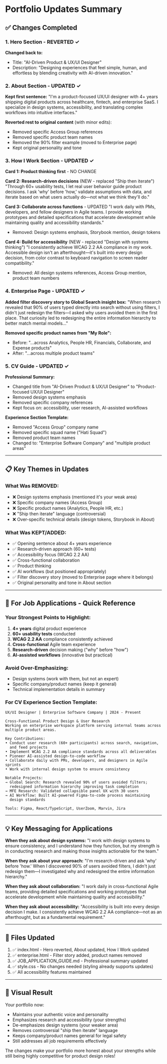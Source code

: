 # Portfolio Updates Summary

## ✅ Changes Completed

### 1. Hero Section - REVERTED ✓
**Changed back to:**
- Title: "AI-Driven Product & UX/UI Designer"
- Description: "Designing experiences that feel simple, human, and effortless by blending creativity with AI-driven innovation."

### 2. About Section - UPDATED ✓
**Kept first sentence:**
"I'm a product-focused UX/UI designer with 4+ years shipping digital products across healthcare, fintech, and enterprise SaaS. I specialize in design systems, accessibility, and translating complex workflows into intuitive interfaces."

**Reverted rest to original content** (with minor edits):
- Removed specific Access Group references
- Removed specific product team names
- Removed the 90% filter example (moved to Enterprise page)
- Kept original personality and tone

### 3. How I Work Section - UPDATED ✓

**Card 1: Product thinking first** - NO CHANGE

**Card 2: Research-driven decisions** (NEW - replaced "Ship then iterate")
"Through 60+ usability tests, I let real user behavior guide product decisions. I ask 'why' before 'how,' validate assumptions with data, and iterate based on what users actually do—not what we think they'll do."

**Card 3: Collaborate across functions** - UPDATED
"I work daily with PMs, developers, and fellow designers in Agile teams. I provide working prototypes and detailed specifications that accelerate development while maintaining quality and accessibility standards."
- Removed: Design systems emphasis, Storybook mention, design tokens

**Card 4: Build for accessibility** (NEW - replaced "Design with systems thinking")
"I consistently achieve WCAG 2.2 AA compliance in my work. Accessible design isn't an afterthought—it's built into every design decision, from color contrast to keyboard navigation to screen reader compatibility."
- Removed: All design systems references, Access Group mention, product team numbers

### 4. Enterprise Page - UPDATED ✓

**Added filter discovery story to Global Search insight box:**
"When research revealed that 90% of users typed directly into search without using filters, I didn't just redesign the filters—I asked why users avoided them in the first place. That curiosity led to redesigning the entire information hierarchy to better match mental models..."

**Removed specific product names from "My Role":**
- Before: "...across Analytics, People HR, Financials, Collaborate, and Expense products"
- After: "...across multiple product teams"

### 5. CV Guide - UPDATED ✓

**Professional Summary:**
- Changed title from "AI-Driven Product & UX/UI Designer" to "Product-focused UX/UI Designer"
- Removed design systems emphasis
- Removed specific company references
- Kept focus on: accessibility, user research, AI-assisted workflows

**Experience Section Template:**
- Removed "Access Group" company name
- Removed specific squad name ("Hati Squad")
- Removed product team names
- Changed to: "Enterprise Software Company" and "multiple product areas"

---

## 📋 Key Themes in Updates

### What Was REMOVED:
- ❌ Design systems emphasis (mentioned it's your weak area)
- ❌ Specific company names (Access Group)
- ❌ Specific product names (Analytics, People HR, etc.)
- ❌ "Ship then iterate" language (controversial)
- ❌ Over-specific technical details (design tokens, Storybook in About)

### What Was KEPT/ADDED:
- ✅ Opening sentence about 4+ years experience
- ✅ Research-driven approach (60+ tests)
- ✅ Accessibility focus (WCAG 2.2 AA)
- ✅ Cross-functional collaboration
- ✅ Product thinking
- ✅ AI workflows (but positioned appropriately)
- ✅ Filter discovery story (moved to Enterprise page where it belongs)
- ✅ Original personality and tone in About section

---

## 🎯 For Job Applications - Quick Reference

### Your Strongest Points to Highlight:
1. **4+ years** digital product experience
2. **60+ usability tests** conducted
3. **WCAG 2.2 AA** compliance consistently achieved
4. **Cross-functional** Agile team experience
5. **Research-driven** decision making ("why" before "how")
6. **AI-assisted workflows** (innovative but practical)

### Avoid Over-Emphasizing:
- Design systems (work with them, but not an expert)
- Specific company/product names (keep it general)
- Technical implementation details in summary

### For CV Experience Section Template:
```
UX/UI Designer | Enterprise Software Company | 2024 - Present

Cross-Functional Product Design & User Research
Working on enterprise workspace platform serving internal teams across 
multiple product areas.

Key Contributions:
• Conduct user research (60+ participants) across search, navigation, 
  and feed projects
• Implement WCAG 2.2 AA compliance standards across all deliverables
• Pioneer AI-assisted design-to-code workflow
• Collaborate daily with PMs, developers, and designers in Agile sprints
• Work with internal design system to ensure consistency

Notable Projects:
→ Global Search: Research revealed 90% of users avoided filters; 
  redesigned information hierarchy improving task completion
→ MFE Research: Validated collapsible panel UX with 30 users
→ AI Workflow: Built AI-powered Figma-to-code process maintaining 
  design standards

Tools: Figma, React/TypeScript, UserZoom, Marvin, Jira
```

---

## 💡 Key Messaging for Applications

**When they ask about design systems:**
"I work with design systems to ensure consistency, and I understand how they function, but my strength is in conducting research and making those insights actionable for the team."

**When they ask about your approach:**
"I'm research-driven and ask 'why' before 'how.' When I discovered 90% of users avoided filters, I didn't just redesign them—I investigated why and redesigned the entire information hierarchy."

**When they ask about collaboration:**
"I work daily in cross-functional Agile teams, providing detailed specifications and working prototypes that accelerate development while maintaining quality and accessibility."

**When they ask about accessibility:**
"Accessibility is built into every design decision I make. I consistently achieve WCAG 2.2 AA compliance—not as an afterthought, but as a fundamental requirement."

---

## 📝 Files Updated

1. ✅ index.html - Hero reverted, About updated, How I Work updated
2. ✅ enterprise.html - Filter story added, product names removed
3. ✅ JOB_APPLICATION_GUIDE.md - Professional summary updated
4. ✅ style.css - No changes needed (styling already supports updates)
5. ✅ All accessibility features maintained

---

## 🎨 Visual Result

Your portfolio now:
- Maintains your authentic voice and personality
- Emphasizes research and accessibility (your strengths)
- De-emphasizes design systems (your weaker area)
- Removes controversial "ship then iterate" language
- Keeps company/product names general for legal safety
- Still addresses all job requirements effectively

The changes make your portfolio more honest about your strengths while still being highly competitive for product design roles!
